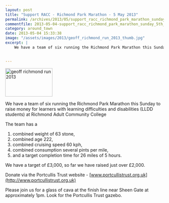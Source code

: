 ```yaml
---
layout: post
title: "Support RACC - Richmond Park Marathon - 5 May 2013"
permalink: /archives/2013/05/support_racc_richmond_park_marathon_sunday_5th_may.html
commentfile: 2013-05-04-support_racc_richmond_park_marathon_sunday_5th_may
category: around_town
date: 2013-05-04 15:33:38
image: "/assets/images/2013/geoff_richmond_run_2013_thumb.jpg"
excerpt: |
    We have a team of six running the Richmond Park Marathon this Sunday to raise money for learners with learning difficulties and disabilities (LLDD students) at Richmond Adult Community College
    

---
```


<a href="/assets/images/2013/geoff_richmond_run_2013.jpg" title="See larger version of - geoff richmond run 2013"><img src="/assets/images/2013/geoff_richmond_run_2013_thumb.jpg" width="150" height="90" alt="geoff richmond run 2013" class="photo right" /></a>

We have a team of six running the Richmond Park Marathon this Sunday to raise money for learners with learning difficulties and disabilities (LLDD students) at Richmond Adult Community College

The team has a

1.  combined weight of 63 stone,
2.  combined age 222,
3.  combined cruising speed 60 kph,
4.  combined consumption several pints per mile,
5.  and a target completion time for 26 miles of 5 hours.

We have a target of £3,000, so far we have raised just over £2,000.

Donate via the Portcullis Trust website - [www.portcullistrust.org.uk](http://www.portcullistrust.org.uk)

Please join us for a glass of cava at the finish line near Sheen Gate at approximately 1pm. Look for the Portcullis Trust gazebo.
